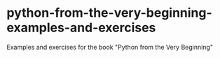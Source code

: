 # python-from-the-very-beginning-examples-and-exercises
Examples and exercises for the book "Python from the Very Beginning"
